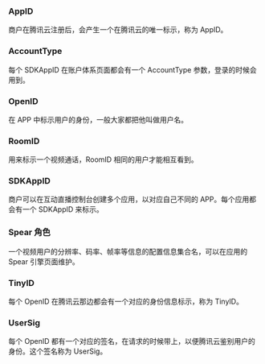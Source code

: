 ### AppID
商户在腾讯云注册后，会产生一个在腾讯云的唯一标示，称为 AppID。

### AccountType
每个 SDKAppID 在账户体系页面都会有一个 AccountType 参数，登录的时候会用到。

### OpenID
在 APP 中标示用户的身份，一般大家都把他叫做用户名。

### RoomID
用来标示一个视频通话，RoomID 相同的用户才能相互看到。


### SDKAppID
商户可以在互动直播控制台创建多个应用，以对应自己不同的 APP。每个应用都会有一个 SDKAppID 来标示。

### Spear 角色
一个视频用户的分辨率、码率、帧率等信息的配置信息集合名，可以在应用的 Spear 引擎页面维护。

### TinyID
每个 OpenID 在腾讯云那边都会有一个对应的身份信息标示，称为 TinyID。


### UserSig
每个 OpenID 都有一个对应的签名，在请求的时候带上，以便腾讯云鉴别用户的身份。这个签名称为 UserSig。


